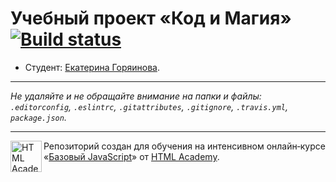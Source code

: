 # Учебный проект «Код и Магия» [![Build status][travis-image]][travis-url]

* Студент: [Екатерина Горяинова](https://up.htmlacademy.ru/javascript/9/user/276737).

---

_Не удаляйте и не обращайте внимание на папки и файлы:_<br>
_`.editorconfig`, `.eslintrc`, `.gitattributes`, `.gitignore`, `.travis.yml`, `package.json`._

---

<a href="https://htmlacademy.ru/intensive/javascript"><img align="left" width="50" height="50" title="HTML Academy" src="https://up.htmlacademy.ru/static/img/intensive/javascript/logo-for-github.svg"></a>

Репозиторий создан для обучения на интенсивном онлайн‑курсе «[Базовый JavaScript](https://htmlacademy.ru/intensive/javascript)» от [HTML Academy](https://htmlacademy.ru).

[travis-image]: https://travis-ci.org/htmlacademy-javascript/276737-code-and-magick.svg?branch=master
[travis-url]: https://travis-ci.org/htmlacademy-javascript/276737-code-and-magick
